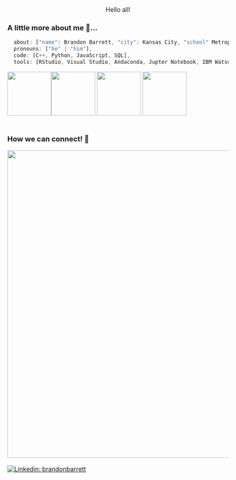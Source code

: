 <div align="center">
</h1> Hello all! 
</div> 

### A little more about me 🤖...
  
```javascript
  about: ["name": Brandon Barrett, "city": Kansas City, "school" Metropolitan Community College Maple Woods, Computer Science Major],
  pronouns: ["he" | "him"],
  code: [C++, Python, JavaScript, SQL],
  tools: [RStudio, Visual Studio, Andaconda, Jupter Notebook, IBM Watson Studio],
```

<img src="https://user-images.githubusercontent.com/74038190/212257454-16e3712e-945a-4ca2-b238-408ad0bf87e6.gif" width="100"><img src="https://user-images.githubusercontent.com/74038190/212257472-08e52665-c503-4bd9-aa20-f5a4dae769b5.gif" width="100">
<img src="https://user-images.githubusercontent.com/74038190/212257465-7ce8d493-cac5-494e-982a-5a9deb852c4b.gif" width="100">
<img src="https://user-images.githubusercontent.com/74038190/212284087-bbe7e430-757e-4901-90bf-4cd2ce3e1852.gif" width="100">
<br><br>

### How we can connect! 🚀
<img src="https://user-images.githubusercontent.com/74038190/212284100-561aa473-3905-4a80-b561-0d28506553ee.gif" width="700"> <br><br>
[![Linkedin: brandonbarrett](https://img.shields.io/badge/-brandonbarrett-blue?style=flat-square&logo=Linkedin&logoColor=white&link=https://www.linkedin.com/in/brandon-barrett-867531295/)](https://www.linkedin.com/in/brandon-barrett-867531295/)
